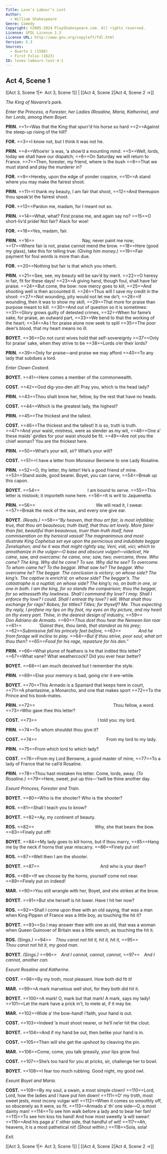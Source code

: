 ```yaml
---
Title: Love’s Labour’s Lost
Author: 
  - William Shakespeare
Genre: Comedy
Copyright: ©2005-2024 PlayShakespeare.com. All rights reserved.
License: GFDL License 1.3
License URL: http://www.gnu.org/copyleft/fdl.html
Version: 5.3
Sources:
  - Quarto 1 (1598)
  - First Folio (1623)
ID: loves-labours-lost-4-1
---
```


## Act 4, Scene 1
[[Act 3, Scene 1|← Act 3, Scene 1]] | [[Act 4, Scene 2|Act 4, Scene 2 →]]

*The King of Navarre’s park.*

*Enter the Princess, a Forester, her Ladies (Rosaline, Maria, Katherine), and her Lords, among them Boyet.*

**PRIN.**
==1==Was that the King that spurr’d his horse so hard
==2==Against the steep-up rising of the hill?

**FOR.**
==3==I know not, but I think it was not he.

**PRIN.**
==4==Whoe’er ’a was, ’a show’d a mounting mind.
==5==Well, lords, today we shall have our dispatch;
==6==On Saturday we will return to France.
==7==Then, forester, my friend, where is the bush
==8==That we must stand and play the murderer in?

**FOR.**
==9==Hereby, upon the edge of yonder coppice,
==10==A stand where you may make the fairest shoot.

**PRIN.**
==11==I thank my beauty, I am fair that shoot,
==12==And thereupon thou speak’st the fairest shoot.

**FOR.**
==13==Pardon me, madam, for I meant not so.

**PRIN.**
==14==What, what? First praise me, and again say no?
==15==O short-liv’d pride! Not fair? Alack for woe!

**FOR.**
==16==Yes, madam, fair.

**PRIN.**
==16==           Nay, never paint me now;
==17==Where fair is not, praise cannot mend the brow.
==18==Here (good my glass), take this for telling true:
*(Giving him money.)*
==19==Fair payment for foul words is more than due.

**FOR.**
==20==Nothing but fair is that which you inherit.

**PRIN.**
==21==See, see, my beauty will be sav’d by merit.
==22==O heresy in fair, fit for these days!
==23==A giving hand, though foul, shall have fair praise.
==24==But come, the bow: now mercy goes to kill,
==25==And shooting well is then accounted ill.
==26==Thus will I save my credit in the shoot:
==27==Not wounding, pity would not let me do’t;
==28==If wounding, then it was to show my skill,
==29==That more for praise than purpose meant to kill.
==30==And out of question so it is sometimes:
==31==Glory grows guilty of detested crimes,
==32==When for fame’s sake, for praise, an outward part,
==33==We bend to that the working of the heart;
==34==As I for praise alone now seek to spill
==35==The poor deer’s blood, that my heart means no ill.

**BOYET.**
==36==Do not curst wives hold that self-sovereignty
==37==Only for praise’ sake, when they strive to be
==38==Lords o’er their lords?

**PRIN.**
==39==Only for praise—and praise we may afford
==40==To any lady that subdues a lord.

*Enter Clown Costard.*

**BOYET.**
==41==Here comes a member of the commonwealth.

**COST.**
==42==God dig-you-den all! Pray you, which is the head lady?

**PRIN.**
==43==Thou shalt know her, fellow, by the rest that have no heads.

**COST.**
==44==Which is the greatest lady, the highest?

**PRIN.**
==45==The thickest and the tallest.

**COST.**
==46==The thickest and the tallest! It is so, truth is truth.
==47==And your waist, mistress, were as slender as my wit,
==48==One a’ these maids’ girdles for your waist should be fit.
==49==Are not you the chief woman? You are the thickest here.

**PRIN.**
==50==What’s your will, sir? What’s your will?

**COST.**
==51==I have a letter from *Monsieur* Berowne to one Lady Rosaline.

**PRIN.**
==52==O, thy letter, thy letter! He’s a good friend of mine.
==53==Stand aside, good bearer. Boyet, you can carve,
==54==Break up this capon.

**BOYET.**
==54==           I am bound to serve.
==55==This letter is mistook; it importeth none here.
==56==It is writ to Jaquenetta.

**PRIN.**
==56==              We will read it, I swear.
==57==Break the neck of the wax, and every one give ear.

**BOYET.**
*(Reads.)*
==58==*“By heaven, that thou art fair, is most infallible; true, that thou art beauteous; truth itself, that thou art lovely. More fairer than fair, beautiful than beauteous, truer than truth itself, have commiseration on thy heroical vassal! The magnanimous and most illustrate King Cophetua set eye upon the pernicious and indubitate beggar Zenelophon; and he it was that might rightly say, Veni, vidi, vici; which to annothanize in the vulgar—O base and obscure vulgar!—videlicet, He came, saw, and overcame: he came, one; saw, two; overcame, three. Who came? The king. Why did he come? To see. Why did he see? To overcome. To whom came he? To the beggar. What saw he? The beggar. Who overcame he? The beggar. The conclusion is victory; on whose side? The king’s. The captive is enrich’d; on whose side? The beggar’s. The catastrophe is a nuptial; on whose side? The king’s; no, on both in one, or one in both. I am the king, for so stands the comparison; thou the beggar, for so witnesseth thy lowliness. Shall I command thy love? I may. Shall I enforce thy love? I could. Shall I entreat thy love? I will. What shalt thou exchange for rags? Robes; for tittles? Titles; for thyself? Me. Thus expecting thy reply, I profane my lips on thy foot, my eyes on thy picture, and my heart on thy every part. Thine, in the dearest design of industry,*
==59==    *Don Adriano de Armado.*
==60==*Thus dost thou hear the Nemean lion roar*
==61==    *’Gainst thee, thou lamb, that standest as his prey;*
==62==*Submissive fall his princely feet before,*
==63==    *And he from forage will incline to play.*
==64==*But if thou strive, poor soul, what art thou then?*
==65==*Food for his rage, repasture for his den.”*

**PRIN.**
==66==What plume of feathers is he that indited this letter?
==67==What vane? What weathercock? Did you ever hear better?

**BOYET.**
==68==I am much deceived but I remember the style.

**PRIN.**
==69==Else your memory is bad, going o’er it ere-while.

**BOYET.**
==70==This Armado is a Spaniard that keeps here in court,
==71==A phantasime, a Monarcho, and one that makes sport
==72==To the Prince and his book-mates.

**PRIN.**
==72==                  Thou fellow, a word.
==73==Who gave thee this letter?

**COST.**
==73==              I told you: my lord.

**PRIN.**
==74==To whom shouldst thou give it?

**COST.**
==74==                From my lord to my lady.

**PRIN.**
==75==From which lord to which lady?

**COST.**
==76==From my Lord Berowne, a good master of mine,
==77==To a lady of France that he call’d Rosaline.

**PRIN.**
==78==Thou hast mistaken his letter. Come, lords, away.
*(To Rosaline.)*
==79==Here, sweet, put up this—’twill be thine another day.

*Exeunt Princess, Forester and Train.*

**BOYET.**
==80==Who is the shooter? Who is the shooter?

**ROS.**
==81==Shall I teach you to know?

**BOYET.**
==82==Ay, my continent of beauty.

**ROS.**
==82==              Why, she that bears the bow.
==83==Finely put off!

**BOYET.**
==84==My lady goes to kill horns, but if thou marry,
==85==Hang me by the neck if horns that year miscarry.
==86==Finely put on!

**ROS.**
==87==Well then I am the shooter.

**BOYET.**
==87==              And who is your deer?

**ROS.**
==88==If we choose by the horns, yourself come not near.
==89==Finely put on indeed!

**MAR.**
==90==You still wrangle with her, Boyet, and she strikes at the brow.

**BOYET.**
==91==But she herself is hit lower. Have I hit her now?

**ROS.**
==92==Shall I come upon thee with an old saying, that was a man when King Pippen of France was a little boy, as touching the hit it?

**BOYET.**
==93==So I may answer thee with one as old, that was a woman when Queen Guinover of Britain was a little wench, as touching the hit it.

**ROS.**
*(Sings.)*
==94== *Thou canst not hit it, hit it, hit it,*
==95==    *Thou canst not hit it, my good man.*

**BOYET.**
*(Sings.)*
==96== *And I cannot, cannot, cannot,*
==97== *And I cannot, another can.*

*Exeunt Rosaline and Katherine.*

**COST.**
==98==By my troth, most pleasant. How both did fit it!

**MAR.**
==99==A mark marvelous well shot, for they both did hit it.

**BOYET.**
==100==A mark! O, mark but that mark! A mark, says my lady!
==101==Let the mark have a prick in’t, to mete at, if it may be.

**MAR.**
==102==Wide a’ the bow-hand! i’faith, your hand is out.

**COST.**
==103==Indeed ’a must shoot nearer, or he’ll ne’er hit the clout.

**BOYET.**
==104==And if my hand be out, then belike your hand is in.

**COST.**
==105==Then will she get the upshoot by cleaving the pin.

**MAR.**
==106==Come, come, you talk greasily, your lips grow foul.

**COST.**
==107==She’s too hard for you at pricks, sir, challenge her to bowl.

**BOYET.**
==108==I fear too much rubbing. Good night, my good owl.

*Exeunt Boyet and Maria.*

**COST.**
==109==By my soul, a swain, a most simple clown!
==110==Lord, Lord, how the ladies and I have put him down!
==111==O’ my troth, most sweet jests, most incony vulgar wit!
==112==When it comes so smoothly off, so obscenely as it were, so fit.
==113==Armado a’ th’ one side—O, a most dainty man!
==114==To see him walk before a lady and to bear her fan!
==115==To see him kiss his hand! And how most sweetly ’a will swear!
==116==And his page a’ t’ other side, that handful of wit!
==117==Ah, heavens, it is a most pathetical nit!
*(Shout within.)*
==118==Sola, sola!

*Exit.*

[[Act 3, Scene 1|← Act 3, Scene 1]] | [[Act 4, Scene 2|Act 4, Scene 2 →]]